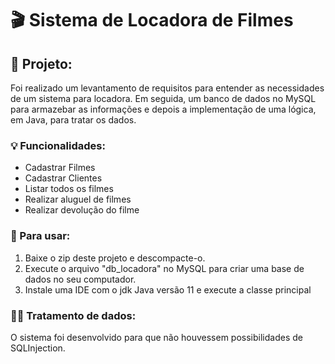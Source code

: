 # 🎬 Sistema de Locadora de Filmes

## 📼 Projeto: 
  Foi realizado um levantamento de requisitos para entender as necessidades de um sistema para locadora. Em seguida, um banco de dados no MySQL para armazebar as informações e depois a implementação de uma lógica, em Java, para tratar os dados.

### 💡 Funcionalidades: 
  <ul>
  <li> Cadastrar Filmes </li>
  <li> Cadastrar Clientes </li>
  <li> Listar todos os filmes </li>
  <li> Realizar aluguel de filmes </li>
  <li> Realizar devolução do filme </li>
  </ul>
  
### 🎃 Para usar:
  <ol>
    <li> Baixe o zip deste projeto e descompacte-o. </li>
    <li> Execute o arquivo "db_locadora" no MySQL para criar uma base de dados no seu computador. </li>
    <li> Instale uma IDE com o jdk Java versão 11 e execute a classe principal</li>
  </ol>
  
  ### 🧑‍💻 Tratamento de dados: 
   O sistema foi desenvolvido para que não houvessem possibilidades de SQLInjection.
